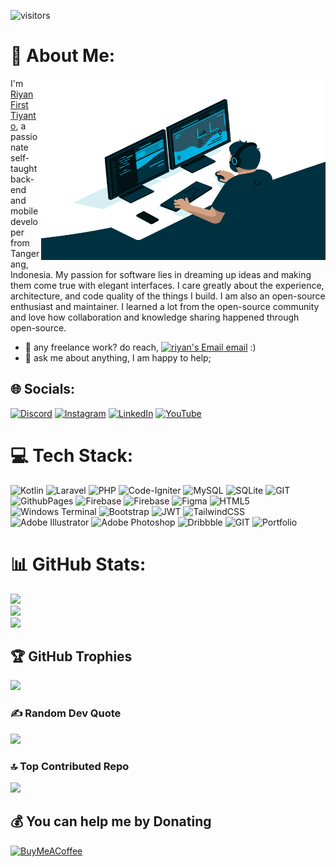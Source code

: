![visitors](https://visitor-badge.laobi.icu/badge?page_id=ryn-crypto.visitor-badge)

# 💫 About Me:
<img align="right" alt="GIF" src="https://github.com/ryn-crypto/ryn-crypto/blob/master/code.gif?raw=true" width="455" height="291" />

I'm [Riyan First Tiyanto](https://riyan.appssolution.biz.id/), a passionate self-taught back-end and mobile developer from Tangerang, Indonesia. My passion for software lies in dreaming up ideas and making them come true with elegant interfaces. I care greatly about the experience, architecture, and code quality of the things I build.
I am also an open-source enthusiast and maintainer. I learned a lot from the open-source community and love how collaboration and knowledge sharing happened through open-source.

- 💼 any freelance work? do reach, [ <img alt="riyan's Email" width="22px" src="https://www.svgrepo.com/show/484564/email-part-2.svg" /> email](mailto:riyandotianto2@gmail.com) :)
- 💬 ask me about anything, I am happy to help;

## 🌐 Socials:

[![Discord](https://img.shields.io/badge/Discord-%237289DA.svg?logo=discord&logoColor=white)](https://discord.gg/uZZszxb6) [![Instagram](https://img.shields.io/badge/Instagram-%23E4405F.svg?logo=Instagram&logoColor=white)](https://instagram.com/riyandotianto) [![LinkedIn](https://img.shields.io/badge/LinkedIn-%230077B5.svg?logo=linkedin&logoColor=white)](https://www.linkedin.com/in/riyan-first-tiyanto-aa5a4b168/) [![YouTube](https://img.shields.io/badge/YouTube-%23FF0000.svg?logo=YouTube&logoColor=white)](https://youtube.com/@ryandev99)

# 💻 Tech Stack:

![Kotlin](https://img.shields.io/badge/kotlin-%237F52FF.svg?style=plastic&logo=kotlin&logoColor=white) ![Laravel](https://img.shields.io/badge/laravel-%23FF2D20.svg?style=plastic&logo=laravel&logoColor=white) ![PHP](https://img.shields.io/badge/php-%23777BB4.svg?style=plastic&logo=php&logoColor=white) ![Code-Igniter](https://img.shields.io/badge/CodeIgniter-%23EF4223.svg?style=plastic&logo=codeIgniter&logoColor=white) ![MySQL](https://img.shields.io/badge/mysql-%2300000f.svg?style=plastic&logo=mysql&logoColor=white) ![SQLite](https://img.shields.io/badge/sqlite-%2307405e.svg?style=plastic&logo=sqlite&logoColor=white) ![GIT](https://img.shields.io/badge/Git-fc6d26?style=plastic&logo=git&logoColor=white) ![GithubPages](https://img.shields.io/badge/github%20pages-121013?style=plastic&logo=github&logoColor=white) ![Firebase](https://img.shields.io/badge/firebase-%23039BE5.svg?style=plastic&logo=firebase) ![Firebase](https://img.shields.io/badge/Firebase-039BE5?style=plastic&logo=Firebase&logoColor=white) ![Figma](https://img.shields.io/badge/figma-%23F24E1E.svg?style=plastic&logo=figma&logoColor=white) ![HTML5](https://img.shields.io/badge/html5-%23E34F26.svg?style=plastic&logo=html5&logoColor=white) ![Windows Terminal](https://img.shields.io/badge/Windows%20Terminal-%234D4D4D.svg?style=plastic&logo=windows-terminal&logoColor=white) ![Bootstrap](https://img.shields.io/badge/bootstrap-%238511FA.svg?style=plastic&logo=bootstrap&logoColor=white) ![JWT](https://img.shields.io/badge/JWT-black?style=plastic&logo=JSON%20web%20tokens) ![TailwindCSS](https://img.shields.io/badge/tailwindcss-%2338B2AC.svg?style=plastic&logo=tailwind-css&logoColor=white) ![Adobe Illustrator](https://img.shields.io/badge/adobe%20illustrator-%23FF9A00.svg?style=plastic&logo=adobe%20illustrator&logoColor=white) ![Adobe Photoshop](https://img.shields.io/badge/adobe%20photoshop-%2331A8FF.svg?style=plastic&logo=adobe%20photoshop&logoColor=white) ![Dribbble](https://img.shields.io/badge/Dribbble-EA4C89?style=plastic&logo=dribbble&logoColor=white) ![GIT](https://img.shields.io/badge/Git-fc6d26?style=plastic&logo=git&logoColor=white) ![Portfolio](https://img.shields.io/badge/Portfolio-%23000000.svg?style=plastic&logo=firefox&logoColor=#FF7139)

# 📊 GitHub Stats:

![](https://github-readme-stats.vercel.app/api?username=ryn-crypto&theme=onedark&hide_border=false&include_all_commits=false&count_private=true)<br/>
![](https://github-readme-streak-stats.herokuapp.com/?user=ryn-crypto&theme=onedark&hide_border=false)<br/>
![](https://github-readme-stats.vercel.app/api/top-langs/?username=ryn-crypto&theme=onedark&hide_border=false&include_all_commits=false&count_private=true&layout=compact)

## 🏆 GitHub Trophies

![](https://github-profile-trophy.vercel.app/?username=ryn-crypto&theme=onedark&no-frame=true&no-bg=true&margin-w=4)

### ✍️ Random Dev Quote

![](https://quotes-github-readme.vercel.app/api?type=horizontal&theme=radical)

### 🔝 Top Contributed Repo

![](https://github-contributor-stats.vercel.app/api?username=ryn-crypto&limit=5&theme=onedark&combine_all_yearly_contributions=true)

## 💰 You can help me by Donating

[![BuyMeACoffee](https://img.shields.io/badge/Buy%20Me%20a%20Coffee-ffdd00?style=for-the-badge&logo=buy-me-a-coffee&logoColor=black)](https://buymeacoffee.com/riyandotiav)

<!-- Proudly created with GPRM ( https://gprm.itsvg.in ) -->
